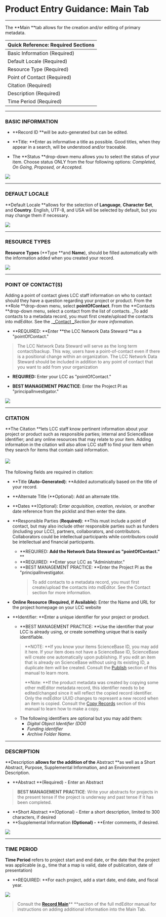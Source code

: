 # Product Entry Guidance: Main Tab

---

The **Main **tab allows for the creation and/or editing of primary metadata.

| Quick Reference: Required Sections |
| :--- |
| Basic Information \(Required\) |
| Default Locale \(Required\) |
| Resource Type \(Required\) |
| Point of Contact \(Required\) |
| Citation \(Required\) |
| Description \(Required\) |
| Time Period \(Required\) |

---

### **BASIC INFORMATION**

* **Record ID **will be auto-generated but can be edited.

* **Title: **Enter as informative a title as possible. Good titles, when they appear in a search, will be understood and/or traceable.

* The **Status **drop-down menu allows you to select the status of your item. Choose status ONLY from the four following options: _Completed, On Going, Proposed, or Accepted._

![](/assets/main_screenshot_updated.png)

---

### DEFAULT LOCALE

**Default Locale **allows for the selection of **Language**, **Character Set**, and **Country**. English, UTF-8, and USA will be selected by default, but you may change them if necessary.

![](/assets/default_locale.png)

---

### RESOURCE TYPES

**Resource Types** \(**Type **and **Name**\), should be filled automatically with the information added when you created your record.

![](/assets/resource_types.png)

---

### POINT OF CONTACT\(S\)

Adding a point of contact gives LCC staff information on who to contact should they have a question regarding your project or product. From the **Role **drop-down menu, select **pointOfContact**. From the **Contacts **drop-down menu, select a contact from the list of contacts. _To add contacts to a metadata record, you must first create/upload the contacts into mdEditor. See the _[_Contact _](/product-entry-guidance/contact-entry-guidance.md)_Section for more information._

* **REQUIRED: **Enter **the LCC Network Data Steward **as a "pointOfContact."

> The LCC Network Data Steward will serve as the long term contact/backup. This way, users have a point-of-contact even if there is a positional change within an organization. The LCC Network Data Steward should be included in addition to any point of contact that you want to add from your organization

* **REQUIRED:** Enter your LCC as "pointOfContact."

* **BEST MANAGEMENT PRACTICE**: Enter the Project PI as "principalInvestigator."

![](/assets/point_of_contacts.png)

---

### CITATION

**The Citation **lets LCC staff know pertinent information about your project or product such as responsible parties; internal and ScienceBase identifier; and any online resources that may relate to your item. Adding information in the citation will also allow LCC staff to find your item when they search for items that contain said information.

#### ![](/assets/citation_updated.png)

The following fields are required in citation:

* **Title **\(Auto-Generated\)**: **Added automatically based on the title of your record.
* **Alternate Title \(**Optional\): Add an alternate title.
* **Dates **\(Optional\): Enter _acquisition, creation, revision,_ or another date reference from the picklist and then enter the date.
* **Responsible Parties \(**Required\)**: **This must include a point of contact, but may also include other responsible parties such as funders \(including your LCC\), partners, collaborators, and contributors. Collaborators could be intellectual participants while contributors could be intellectual and financial participants.
  * **REQUIRED: **Add the Network Data Steward as "pointOfContact."** **
  * **REQUIRED: **Enter your LCC as "Administrator." 
  * **BEST MANAGEMENT PRACTICE: **Enter the Project PI as the "principalInvestigator.
    > To add contacts to a metadata record, you must first create/upload the contacts into mdEditor. See the Contact section for more information.
* **Online Resource \(**Required, if Available\)**:** Enter the Name and URL for the project homepage on your LCC website

* **Identifier: **Enter a unique identifier for your project or product.

  * **BEST MANAGEMENT PRACTICE: **Use the identifier that your LCC is already using, or create something unique that is easily identifiable. 

  > **NOTE: **If you know your items ScienceBase ID, you may add it here. If your item does not have a ScienceBase ID, ScienceBase will create one automatically upon publishing. If you edit an item that is already on ScienceBase without using its existing ID, a duplicate item will be created. Consult the [Publish](/publish.md) section of this manual to learn more.
  >
  > **Note: **If the product metadata was created by copying some other mdEditor metadata record, this identifier needs to be edited/changed since it will reflect the copied record identifier. Only the mdEditor UUID changes to represent a new record when an item is copied. Consult the [Copy Records](/data-management/copy-records.md) section of this manual to learn how to make a copy.

  * The following identifiers are optional but you may add them: 
    * _Digital Object Identifier \(DOI\)_
    * _Funding identifier_
    * _Archive Folder Name._

---

### DESCRIPTION

**Description **allows for the addition of the** Abstract **as well as a Short Abstract, Purpose, Supplemental Information, and an Environment Description.

* **Abstract **\(Required\) - Enter an Abstract

> **BEST MANAGEMENT PRACTICE**: Write your abstracts for projects in the present tense if the project is underway and past tense if it has been completed.

* **Short Abstract **\(Optional\) - Enter a short description, limited to 300 characters, if desired
* **Supplemental Information **\(Optional\) -** **Enter comments, if desired. 

![](/assets/description_lcc.png)

---

### **TIME PERIOD**

**Time Period** refers to project start and end date, or the date that the project was applicable \(e.g., time that a map is valid, date of publication, date of presentation\)

* **REQUIRED: **For each project, add a start date, end date, and fiscal year.

![](/assets/time_period.png)

> Consult the [**Record Main**](https://adiwg.gitbooks.io/mdeditor/content/record/edit/main.html)** **section of the full mdEditor manual for instructions on adding additional information into the Main Tab.



